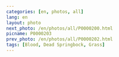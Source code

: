 ```yaml
---
categories: [en, photos, all]
lang: en
layout: photo
next_photo: /en/photos/all/P0000200.html
picname: P0000203
prev_photo: /en/photos/all/P0000202.html
tags: [Blood, Dead Springbock, Grass]
---
```

